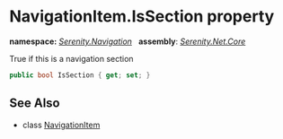 # NavigationItem.IsSection property
**namespace:** *[Serenity.Navigation](../../README.md#serenity.navigation-namespace)*   **assembly**: *[Serenity.Net.Core](../../README.md)*

True if this is a navigation section

```csharp
public bool IsSection { get; set; }
```

## See Also

* class [NavigationItem](../NavigationItem.md)